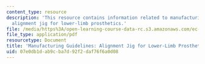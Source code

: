 ```yaml
---
content_type: resource
description: 'This resource contains information related to manufacturing guidelines:
  alignment jig for lower-limb prosthetics.'
file: /media/https%3A/open-learning-course-data-rc.s3.amazonaws.com/ec-722-special-topics-at-edgerton-center-developing-world-prosthetics-spring-2010/07e0db1dab9cba7d92f2daf76f6a0d08_MITEC_722S10_ICRC_alignmen.pdf
file_type: application/pdf
resourcetype: Document
title: 'Manufacturing Guidelines: Alignment Jig for Lower-Limb Prosthetics'
uid: 07e0db1d-ab9c-ba7d-92f2-daf76f6a0d08
---
```

